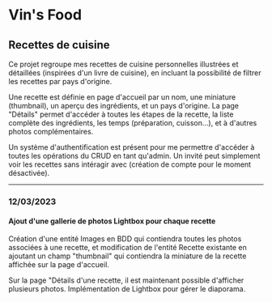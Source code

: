 # Vin's Food
## Recettes de cuisine

Ce projet regroupe mes recettes de cuisine personnelles illustrées et détaillées (inspirées d'un livre de cuisine), en incluant la possibilité de filtrer les recettes par pays d'origine.

Une recette est définie en page d'accueil par un nom, une miniature (thumbnail), un aperçu des ingrédients, et un pays d'origine.
La page "Détails" permet d'accéder à toutes les étapes de la recette, la liste complète des ingrédients, les temps (préparation, cuisson...), et à d'autres photos complémentaires.

Un système d'authentification est présent pour me permettre d'accéder à toutes les opérations du CRUD en tant qu'admin.
Un invité peut simplement voir les recettes sans intéragir avec (création de compte pour le moment désactivée).

_________________
### 12/03/2023
#### Ajout d'une gallerie de photos Lightbox pour chaque recette
Création d'une entité Images en BDD qui contiendra toutes les photos associées à une recette, et modification de l'entité Recette existante en ajoutant un champ "thumbnail" qui contiendra la miniature de la recette affichée sur la page d'accueil.

Sur la page "Détails d'une recette, il est maintenant possible d'afficher plusieurs photos.
Implémentation de Lightbox pour gérer le diaporama.
